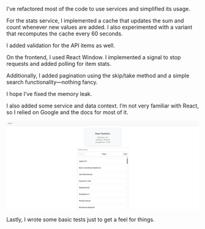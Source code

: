 I've refactored most of the code to use services and simplified its usage.

For the stats service, I implemented a cache that updates the sum and count whenever new values are added.
I also experimented with a variant that recomputes the cache every 60 seconds.

I added validation for the API items as well.

On the frontend, I used React Window. I implemented a signal to stop requests and added polling for item stats.

Additionally, I added pagination using the skip/take method and a simple search functionality—nothing fancy.

I hope I’ve fixed the memory leak.

I also added some service and data context. I’m not very familiar with React, so I relied on Google and the docs for most of it.

![a](./photos/image.png)

Lastly, I wrote some basic tests just to get a feel for things.
